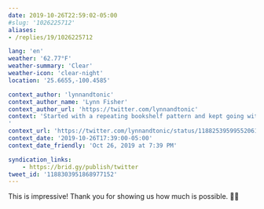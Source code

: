 ```yaml
---
date: 2019-10-26T22:59:02-05:00
#slug: '1026225712'
aliases:
- /replies/19/1026225712

lang: 'en'
weather: '62.77°F'
weather-summary: 'Clear'
weather-icon: 'clear-night'
location: '25.6655,-100.4585'

context_author: 'lynnandtonic'
context_author_name: 'Lynn Fisher'
context_author_url: 'https://twitter.com/lynnandtonic'
context: 'Started with a repeating bookshelf pattern and kept going with a little animation. ‪<a href="https://twitter.com/hashtag/divtober">#divtober</a>‬ 26: 🔦 Dark <a href="https://a.singlediv.com">https://a.singlediv.com</a>
'
context_url: 'https://twitter.com/lynnandtonic/status/1188253959955206144?s=12'
context_date: '2019-10-26T17:39:00-05:00'
context_date_friendly: 'Oct 26, 2019 at 7:39 PM'

syndication_links:
    - https://brid.gy/publish/twitter
tweet_id: '1188303951868977152'
---
```

This is impressive! Thank you for showing us how much is possible. 🙌🏼

